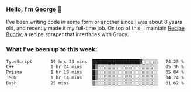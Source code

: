 ### Hello, I'm George 👋

I've been writing code in some form or another since I was about 8 years old, and recently made it my full-time job. On top of this, I maintain [Recipe Buddy](https://github.com/georgegebbett/recipe-buddy), a recipe scraper that interfaces with Grocy.  

<!--
**georgegebbett/georgegebbett** is a ✨ _special_ ✨ repository because its `README.md` (this file) appears on your GitHub profile.

Here are some ideas to get you started:

- 🔭 I’m currently working on ...
- 🌱 I’m currently learning ...
- 👯 I’m looking to collaborate on ...
- 🤔 I’m looking for help with ...
- 💬 Ask me about ...
- 📫 How to reach me: ...
- 😄 Pronouns: ...
- ⚡ Fun fact: ...
-->

### What I've been up to this week:
<!--START_SECTION:waka-->

```txt
TypeScript       19 hrs 34 mins  ██████████████████▓░░░░░░   74.25 %
C++              1 hr 24 mins    █▒░░░░░░░░░░░░░░░░░░░░░░░   05.36 %
Prisma           1 hr 19 mins    █▒░░░░░░░░░░░░░░░░░░░░░░░   05.04 %
JSON             1 hr 14 mins    █▒░░░░░░░░░░░░░░░░░░░░░░░   04.74 %
Bash             25 mins         ▒░░░░░░░░░░░░░░░░░░░░░░░░   01.62 %
```

<!--END_SECTION:waka-->
